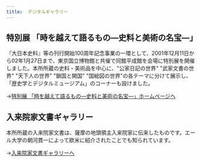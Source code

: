 ```yaml
---
title: 	デジタルギャラリー
---
```


<h2 class="h03">特別展 「時を越えて語るもの―史料と美術の名宝―」</h2>

<p>
    『大日本史料』等の刊行開始100周年記念事業の一環として、2001年12月11日から02年1月27日まで、東京国立博物館と共催で同館平成館を会場に特別展を開催しました。本所所蔵の史料・美術品を中心に、"公家日記の世界"
    "武家文書の世界" "天下人の世界" "鎖国と開国"
    "国絵図の世界"の各テーマに分けて展示し、「歴史学とデジタルミュージアム」のコーナーも設けました。
</p>

<p>
    →<a href="baseUrl + '/news/news-2007/100ex/hi_expo_index.html'"
    >特別展
    「時を越えて語るもの―史料と美術の名宝―」ホームページへ</a
    >
</p>
</v-col>
<v-col cols="12" sm="4">
<v-img
    class="mb-2"
    :max-height="300"
    contain
    src="baseUrl + '/img/hi/collect_ezu.jpg'"
/>
</v-col>

<h2 class="h03 mt-10">入来院家文書ギャラリー</h2>

<p>
    本所所蔵の入来院家文書は、薩摩の地頭領主入来院家に伝来したものです。エール大学の朝河貫一によって欧米に紹介されたことでも知られています。
</p>

<p>
    →<a href="baseUrl + '/iriki-j.html'">入来院家文書ギャラリーへ</a>
</p>
</v-col>
<v-col cols="12" sm="4">
<v-img
    class="mb-2"
    :max-height="300"
    contain
    src="baseUrl + '/img/hi/collect_irikiin.jpg'"
/>